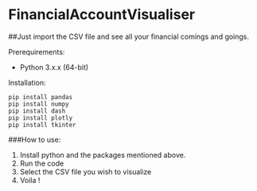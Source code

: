 # FinancialAccountVisualiser
##Just import the CSV file and see all your financial comings and goings.

Prerequirements:
- Python 3.x.x (64-bit)

Installation:
```
pip install pandas
pip install numpy
pip install dash
pip install plotly
pip install tkinter

```

###How to use:
1. Install python and the packages mentioned above.
2. Run the code
3. Select the CSV file you wish to visualize
4. Voila !
